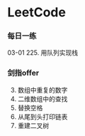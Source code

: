 # LeetCode

### 每日一练
03-01 225. 用队列实现栈

### 剑指offer

3. 数组中重复的数字
4. 二维数组中的查找
5. 替换空格
6. 从尾到头打印链表 
7. 重建二叉树
